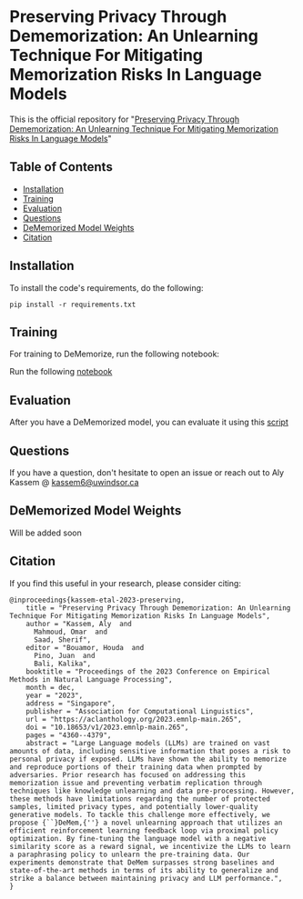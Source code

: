 # Preserving Privacy Through Dememorization: An Unlearning Technique For Mitigating Memorization Risks In Language Models

This is the official repository for "[Preserving Privacy Through Dememorization: An Unlearning Technique For Mitigating Memorization Risks In Language Models](https://aclanthology.org/2023.emnlp-main.265/)"

## Table of Contents

- [Installation](#installation)
- [Training](#training)
- [Evaluation](#evaluation)
- [Questions](#questions)
- [DeMemorized Model Weights](#dememorized-model-weights)
- [Citation](#citation)

## Installation
To install the code's requirements, do the following:
```
pip install -r requirements.txt
```

## Training
For training to DeMemorize, run the following notebook:

Run the following [notebook](https://github.com/Alymostafa/DeMemorization/blob/main/code/train/train.ipynb)

## Evaluation
After you have a DeMemorized model, you can evaluate it using this [script](https://github.com/Alymostafa/DeMemorization/blob/main/code/eval/dememorize_eval.py)

## Questions
If you have a question, don't hesitate to open an issue or reach out to Aly Kassem @ kassem6@uwindsor.ca


## DeMemorized Model Weights
Will be added soon

## Citation
If you find this useful in your research, please consider citing:
```
@inproceedings{kassem-etal-2023-preserving,
    title = "Preserving Privacy Through Dememorization: An Unlearning Technique For Mitigating Memorization Risks In Language Models",
    author = "Kassem, Aly  and
      Mahmoud, Omar  and
      Saad, Sherif",
    editor = "Bouamor, Houda  and
      Pino, Juan  and
      Bali, Kalika",
    booktitle = "Proceedings of the 2023 Conference on Empirical Methods in Natural Language Processing",
    month = dec,
    year = "2023",
    address = "Singapore",
    publisher = "Association for Computational Linguistics",
    url = "https://aclanthology.org/2023.emnlp-main.265",
    doi = "10.18653/v1/2023.emnlp-main.265",
    pages = "4360--4379",
    abstract = "Large Language models (LLMs) are trained on vast amounts of data, including sensitive information that poses a risk to personal privacy if exposed. LLMs have shown the ability to memorize and reproduce portions of their training data when prompted by adversaries. Prior research has focused on addressing this memorization issue and preventing verbatim replication through techniques like knowledge unlearning and data pre-processing. However, these methods have limitations regarding the number of protected samples, limited privacy types, and potentially lower-quality generative models. To tackle this challenge more effectively, we propose {``}DeMem,{''} a novel unlearning approach that utilizes an efficient reinforcement learning feedback loop via proximal policy optimization. By fine-tuning the language model with a negative similarity score as a reward signal, we incentivize the LLMs to learn a paraphrasing policy to unlearn the pre-training data. Our experiments demonstrate that DeMem surpasses strong baselines and state-of-the-art methods in terms of its ability to generalize and strike a balance between maintaining privacy and LLM performance.",
}
```
